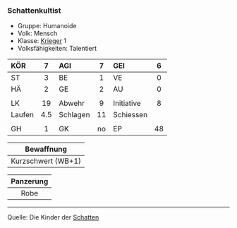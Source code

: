 ### Schattenkultist

- Gruppe: Humanoide
- Volk: Mensch
- Klasse: [Krieger](../../grw/charaktere-klasse-krieger.md) 1
- Volksfähigkeiten: Talentiert

| KÖR    |  7  | AGI      |  7  | GEI        |  6  |
| :----- | :-: | :------- | :-: | :--------- | :-: |
| ST     |  3  | BE       |  1  | VE         |  0  |
| HÄ     |  2  | GE       |  2  | AU         |  0  |
|        |     |          |     |            |     |
| LK     | 19  | Abwehr   |  9  | Initiative |  8  |
| Laufen | 4.5 | Schlagen | 11  | Schiessen  |     |
|        |     |          |     |            |     |
| GH     |  1  | GK       | no  | EP         | 48  |

|     Bewaffnung     |
| :----------------: |
| Kurzschwert (WB+1) |

| Panzerung |
| :-------: |
|   Robe    |

---

Quelle: Die Kinder der [Schatten](../../grw/zauber/schatten.md)
